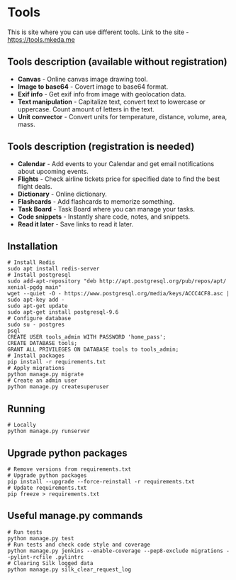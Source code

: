 Tools
======================

This is site where you can use different tools.
Link to the site - https://tools.mkeda.me

Tools description (available without registration)
------------
- **Canvas** - Online canvas image drawing tool.
- **Image to base64** - Covert image to base64 format.
- **Exif info** - Get exif info from image with geolocation data.
- **Text manipulation** - Capitalize text, convert text to lowercase or uppercase. Count amount of letters in the text.
- **Unit convector** - Convert units for temperature, distance, volume, area, mass.

Tools description (registration is needed)
------------
- **Calendar** - Add events to your Calendar and get email notifications about upcoming events.
- **Flights** - Check airline tickets price for specified date to find the best flight deals.
- **Dictionary** - Online dictionary.
- **Flashcards** - Add flashcards to memorize something.
- **Task Board** - Task Board where you can manage your tasks.
- **Code snippets** - Instantly share code, notes, and snippets.
- **Read it later** - Save links to read it later.

Installation
------------
    # Install Redis
    sudo apt install redis-server
    # Install postgresql
    sudo add-apt-repository "deb http://apt.postgresql.org/pub/repos/apt/ xenial-pgdg main"
    wget --quiet -O - https://www.postgresql.org/media/keys/ACCC4CF8.asc | sudo apt-key add -
    sudo apt-get update
    sudo apt-get install postgresql-9.6
    # Configure database
    sudo su - postgres
    psql
    CREATE USER tools_admin WITH PASSWORD 'home_pass';
    CREATE DATABASE tools;
    GRANT ALL PRIVILEGES ON DATABASE tools to tools_admin;
    # Install packages
    pip install -r requirements.txt
    # Apply migrations
    python manage.py migrate
    # Create an admin user
    python manage.py createsuperuser

Running
-------
    # Locally
    python manage.py runserver

Upgrade python packages
-------
    # Remove versions from requirements.txt
    # Upgrade python packages
    pip install --upgrade --force-reinstall -r requirements.txt
    # Update requirements.txt
    pip freeze > requirements.txt

Useful manage.py commands
-------
    # Run tests
    python manage.py test
    # Run tests and check code style and coverage
    python manage.py jenkins --enable-coverage --pep8-exclude migrations --pylint-rcfile .pylintrc
    # Clearing Silk logged data
    python manage.py silk_clear_request_log
